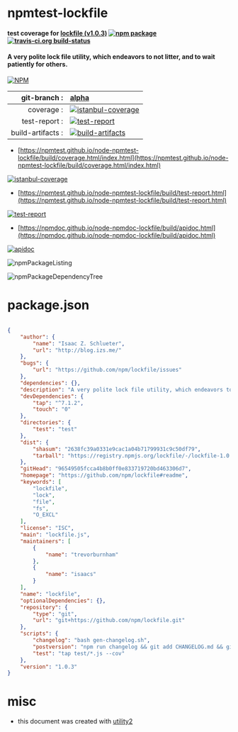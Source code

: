 # npmtest-lockfile

#### test coverage for  [lockfile (v1.0.3)](https://github.com/npm/lockfile#readme)  [![npm package](https://img.shields.io/npm/v/npmtest-lockfile.svg?style=flat-square)](https://www.npmjs.org/package/npmtest-lockfile) [![travis-ci.org build-status](https://api.travis-ci.org/npmtest/node-npmtest-lockfile.svg)](https://travis-ci.org/npmtest/node-npmtest-lockfile)

#### A very polite lock file utility, which endeavors to not litter, and to wait patiently for others.

[![NPM](https://nodei.co/npm/lockfile.png?downloads=true&downloadRank=true&stars=true)](https://www.npmjs.com/package/lockfile)

| git-branch : | [alpha](https://github.com/npmtest/node-npmtest-lockfile/tree/alpha)|
|--:|:--|
| coverage : | [![istanbul-coverage](https://npmtest.github.io/node-npmtest-lockfile/build/coverage.badge.svg)](https://npmtest.github.io/node-npmtest-lockfile/build/coverage.html/index.html)|
| test-report : | [![test-report](https://npmtest.github.io/node-npmtest-lockfile/build/test-report.badge.svg)](https://npmtest.github.io/node-npmtest-lockfile/build/test-report.html)|
| build-artifacts : | [![build-artifacts](https://npmtest.github.io/node-npmtest-lockfile/glyphicons_144_folder_open.png)](https://github.com/npmtest/node-npmtest-lockfile/tree/gh-pages/build)|

- [https://npmtest.github.io/node-npmtest-lockfile/build/coverage.html/index.html](https://npmtest.github.io/node-npmtest-lockfile/build/coverage.html/index.html)

[![istanbul-coverage](https://npmtest.github.io/node-npmtest-lockfile/build/screenCapture.buildCi.browser.%252Ftmp%252Fbuild%252Fcoverage.lib.html.png)](https://npmtest.github.io/node-npmtest-lockfile/build/coverage.html/index.html)

- [https://npmtest.github.io/node-npmtest-lockfile/build/test-report.html](https://npmtest.github.io/node-npmtest-lockfile/build/test-report.html)

[![test-report](https://npmtest.github.io/node-npmtest-lockfile/build/screenCapture.buildCi.browser.%252Ftmp%252Fbuild%252Ftest-report.html.png)](https://npmtest.github.io/node-npmtest-lockfile/build/test-report.html)

- [https://npmdoc.github.io/node-npmdoc-lockfile/build/apidoc.html](https://npmdoc.github.io/node-npmdoc-lockfile/build/apidoc.html)

[![apidoc](https://npmdoc.github.io/node-npmdoc-lockfile/build/screenCapture.buildCi.browser.%252Ftmp%252Fbuild%252Fapidoc.html.png)](https://npmdoc.github.io/node-npmdoc-lockfile/build/apidoc.html)

![npmPackageListing](https://npmtest.github.io/node-npmtest-lockfile/build/screenCapture.npmPackageListing.svg)

![npmPackageDependencyTree](https://npmtest.github.io/node-npmtest-lockfile/build/screenCapture.npmPackageDependencyTree.svg)



# package.json

```json

{
    "author": {
        "name": "Isaac Z. Schlueter",
        "url": "http://blog.izs.me/"
    },
    "bugs": {
        "url": "https://github.com/npm/lockfile/issues"
    },
    "dependencies": {},
    "description": "A very polite lock file utility, which endeavors to not litter, and to wait patiently for others.",
    "devDependencies": {
        "tap": "^7.1.2",
        "touch": "0"
    },
    "directories": {
        "test": "test"
    },
    "dist": {
        "shasum": "2638fc39a0331e9cac1a04b71799931c9c50df79",
        "tarball": "https://registry.npmjs.org/lockfile/-/lockfile-1.0.3.tgz"
    },
    "gitHead": "96549505fcca4b8b0ff0e833719720bd463306d7",
    "homepage": "https://github.com/npm/lockfile#readme",
    "keywords": [
        "lockfile",
        "lock",
        "file",
        "fs",
        "O_EXCL"
    ],
    "license": "ISC",
    "main": "lockfile.js",
    "maintainers": [
        {
            "name": "trevorburnham"
        },
        {
            "name": "isaacs"
        }
    ],
    "name": "lockfile",
    "optionalDependencies": {},
    "repository": {
        "type": "git",
        "url": "git+https://github.com/npm/lockfile.git"
    },
    "scripts": {
        "changelog": "bash gen-changelog.sh",
        "postversion": "npm run changelog && git add CHANGELOG.md && git commit -m 'update changelog - '${npm_package_version}",
        "test": "tap test/*.js --cov"
    },
    "version": "1.0.3"
}
```



# misc
- this document was created with [utility2](https://github.com/kaizhu256/node-utility2)
